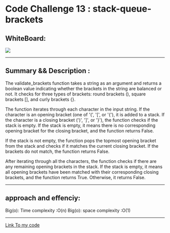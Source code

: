 # Code Challenge 13 : stack-queue-brackets

## WhiteBoard:
![](cc13.jpg)

****
## Summary && Description :
The validate_brackets function takes a string as an argument and returns a boolean value indicating whether the brackets in the string are balanced or not. It checks for three types of brackets: round brackets (), square brackets [], and curly brackets {}.

The function iterates through each character in the input string. If the character is an opening bracket (one of '(', '[', or '{'), it is added to a stack. If the character is a closing bracket (')', ']', or '}'), the function checks if the stack is empty. If the stack is empty, it means there is no corresponding opening bracket for the closing bracket, and the function returns False.

If the stack is not empty, the function pops the topmost opening bracket from the stack and checks if it matches the current closing bracket. If the brackets do not match, the function returns False.

After iterating through all the characters, the function checks if there are any remaining opening brackets in the stack. If the stack is empty, it means all opening brackets have been matched with their corresponding closing brackets, and the function returns True. Otherwise, it returns False.
***
## approach and effenciy:
Big(o): Time complexity :O(n)
Big(o): space complexity :O(1)

*****
[Link To my code ]()